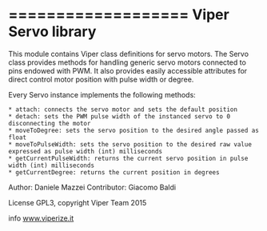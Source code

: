 ===================
Viper Servo library
===================

This module contains Viper class definitions for servo motors.
The Servo class provides methods for handling generic servo motors connected to pins endowed with PWM.
It also provides easily accessible attributes for direct control motor position with pulse width or degree.

Every Servo instance implements the following methods:

    * attach: connects the servo motor and sets the default position
    * detach: sets the PWM pulse width of the instanced servo to 0 disconnecting the motor
    * moveToDegree: sets the servo position to the desired angle passed as float
    * moveToPulseWidth: sets the servo position to the desired raw value expressed as pulse width (int) milliseconds
    * getCurrentPulseWidth: returns the current servo position in pulse width (int) milliseconds
    * getCurrentDegree: returns the current position in degrees


Author: Daniele Mazzei
Contributor: Giacomo Baldi

License GPL3, copyright Viper Team 2015

info www.viperize.it